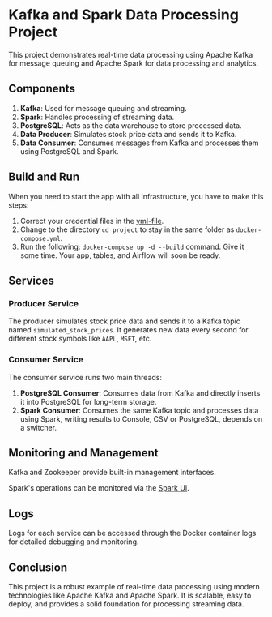 # Kafka and Spark Data Processing Project

This project demonstrates real-time data processing using Apache Kafka for message queuing and Apache Spark for data processing and analytics.

## Components

1. **Kafka**: Used for message queuing and streaming.
2. **Spark**: Handles processing of streaming data.
3. **PostgreSQL**: Acts as the data warehouse to store processed data.
4. **Data Producer**: Simulates stock price data and sends it to Kafka.
5. **Data Consumer**: Consumes messages from Kafka and processes them using PostgreSQL and Spark.

## Build and Run

When you need to start the app with all infrastructure, you have to make this steps:
1. Correct your credential files in the [yml-file](./project/docker-compose.yml).
2. Change to the directory `cd project` to stay in the same folder as `docker-compose.yml`.
3. Run the following: `docker-compose up -d --build` command. Give it some time. Your app, tables, and Airflow will soon be ready.

## Services

### Producer Service

The producer simulates stock price data and sends it to a Kafka topic named `simulated_stock_prices`. It generates new data every second for different stock symbols like `AAPL`, `MSFT`, etc.

### Consumer Service

The consumer service runs two main threads:

1. **PostgreSQL Consumer**: Consumes data from Kafka and directly inserts it into PostgreSQL for long-term storage.
2. **Spark Consumer**: Consumes the same Kafka topic and processes data using Spark, writing results to Console, CSV or PostgreSQL, depends on a switcher.

## Monitoring and Management

Kafka and Zookeeper provide built-in management interfaces.

Spark's operations can be monitored via the [Spark UI](http://localhost:8080).

## Logs

Logs for each service can be accessed through the Docker container logs for detailed debugging and monitoring.

## Conclusion

This project is a robust example of real-time data processing using modern technologies like Apache Kafka and Apache Spark. It is scalable, easy to deploy, and provides a solid foundation for processing streaming data.
